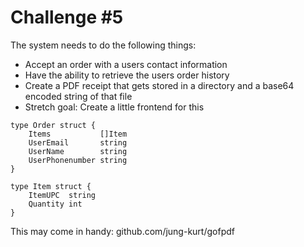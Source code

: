 # Challenge #5

The system needs to do the following things:

- Accept an order with a users contact information
- Have the ability to retrieve the users order history
- Create a PDF receipt that gets stored in a directory and a base64 encoded string of that file
- Stretch goal: Create a little frontend for this

```golang
type Order struct {
	Items           []Item
	UserEmail       string
	UserName        string
	UserPhonenumber string
}

type Item struct {
	ItemUPC  string
	Quantity int
}
```

This may come in handy: github.com/jung-kurt/gofpdf